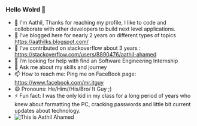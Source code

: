 ### Hello Wolrd 👋



- 🔭 I'm Aathil, Thanks for reaching my profile, I like to code and colloborate with other developers to build next level applications.
- 🌱  I’ve blogged here for nearly 2 years on different types of topics https://aathilks.blogspot.com/
- 👯 I’ve contributed on stackoverflow about 3 years : https://stackoverflow.com/users/8890476/aathil-ahamed
- 🤔 I’m looking for help with find an Software Engineering Internship
- 💬 Ask me about my skills and journey 
- 📫 How to reach me: Ping me on FaceBook page: https://www.facebook.com/mr.itguy
- 😄 Pronouns: He/Him//His/Bro/ It Guy ;)
- ⚡ Fun fact: I was the only kid in my class for a long period of years who knew about formatting the PC, cracking passwords and little bit current updates about technology.
- ![This is Aathil Ahamed](aboutMe/aathil.gif)


